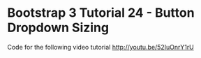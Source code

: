 Bootstrap 3 Tutorial 24 - Button Dropdown Sizing
================================================

Code for the following video tutorial http://youtu.be/52IuOnrY1rU
